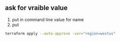 ## ask for vraible value
1. put in command line value for name
2. put 
```sh
terraform apply --auto-approve -var="region=westus" 
```

